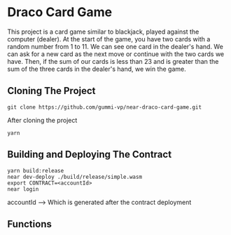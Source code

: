 # Draco Card Game

This project is a card game similar to blackjack, played against the computer (dealer). At the start of the game, you have two cards with a random number from 1 to 11. We can see one card in the dealer's hand. We can ask for a new card as the next move or continue with the two cards we have. Then, if the sum of our cards is less than 23 and is greater than the sum of the three cards in the dealer's hand, we win the game.

## Cloning The Project
```
git clone https://github.com/gummi-vp/near-draco-card-game.git
```
After cloning the project
```
yarn
```

## Building and Deploying The Contract
```
yarn build:release
near dev-deploy ./build/release/simple.wasm
export CONTRACT=<accountId>
near login
```
accountId --> Which is generated after the contract deployment

## Functions

